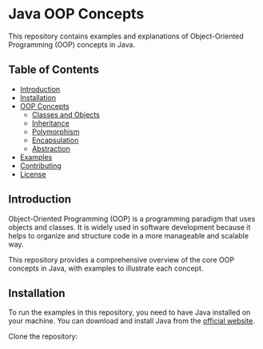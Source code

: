 # Java OOP Concepts

This repository contains examples and explanations of Object-Oriented Programming (OOP) concepts in Java.

## Table of Contents

- [Introduction](#introduction)
- [Installation](#installation)
- [OOP Concepts](#oop-concepts)
  - [Classes and Objects](#classes-and-objects)
  - [Inheritance](#inheritance)
  - [Polymorphism](#polymorphism)
  - [Encapsulation](#encapsulation)
  - [Abstraction](#abstraction)
- [Examples](#examples)
- [Contributing](#contributing)
- [License](#license)

## Introduction

Object-Oriented Programming (OOP) is a programming paradigm that uses objects and classes. It is widely used in software development because it helps to organize and structure code in a more manageable and scalable way.

This repository provides a comprehensive overview of the core OOP concepts in Java, with examples to illustrate each concept.

## Installation

To run the examples in this repository, you need to have Java installed on your machine. You can download and install Java from the [official website](https://www.oracle.com/java/technologies/javase-jdk11-downloads.html).

Clone the repository:

